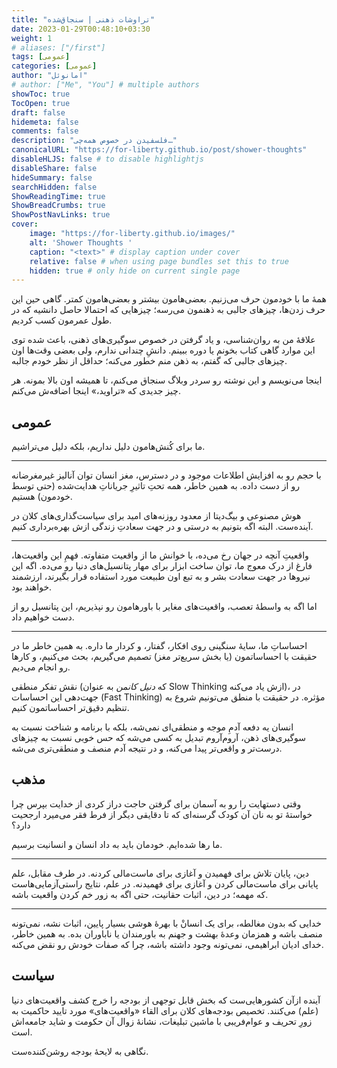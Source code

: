 ```yaml
---
title: "تراوشات ذهنی | سنجاق‌شده"
date: 2023-01-29T00:48:10+03:30
weight: 1
# aliases: ["/first"]
tags: [عمومی]
categories: [عمومی]
author: "امانوئل"
# author: ["Me", "You"] # multiple authors
showToc: true
TocOpen: true
draft: false
hidemeta: false
comments: false
description: "فلسفیدن در خصوص همه‌چی…"
canonicalURL: "https://for-liberty.github.io/post/shower-thoughts"
disableHLJS: false # to disable highlightjs
disableShare: false
hideSummary: false
searchHidden: false
ShowReadingTime: true
ShowBreadCrumbs: true
ShowPostNavLinks: true
cover:
    image: "https://for-liberty.github.io/images/" 
    alt: 'Shower Thoughts '
    caption: "<text>" # display caption under cover
    relative: false # when using page bundles set this to true
    hidden: true # only hide on current single page
---
```


همهٔ ما با خودمون حرف می‌زنیم. بعضی‌هامون بیشتر و بعضی‌هامون کمتر. گاهی حین این حرف زدن‌ها، چیزهای جالبی به ذهنمون می‌رسه؛ چیزهایی که احتمالا حاصل دانشیه که در طول عمرمون کسب کردیم.

علاقهٔ من به روان‌شناسی، و یاد گرفتن در خصوص سوگیری‌های ذهنی، باعث شده توی این موارد گاهی کتاب بخونم یا دوره ببینم. دانشِ چندانی ندارم، ولی بعضی وقت‌ها اون چیزهای جالبی که گفتم، به ذهن منم خطور می‌کنه؛ حداقل از نظر خودم جالبه.

اینجا می‌نویسم و این نوشته رو سردر وبلاگ سنجاق می‌کنم، تا همیشه اون بالا بمونه. هر چیز جدیدی که «تراوید،» اینجا اضافه‌ش می‌کنم.


## عمومی

‏ما برای کُنش‌هامون دلیل نداریم، بلکه دلیل می‌تراشیم.
___

با حجم رو به افزایش اطلاعات موجود و در دسترس، مغز انسان توان آنالیز غیرمغرضانه رو از دست داده. به همین خاطر، همه تحتِ تاثیرِ جریاناتِ هدایت‌شده (حتی توسط خودمون) هستیم.

هوش مصنوعی و بیگ‌دیتا از معدود روزنه‌های امید برای سیاست‌گذاری‌های کلان در آینده‌ست. البته اگه بتونیم به درستی و در جهت سعادتِ زندگی ازش بهره‌برداری کنیم.


___
واقعیتِ آنچه در جهان رخ می‌ده، با خوانش ما از واقعیت متفاوته. فهمِ این واقعیت‌ها، فارغ از درک معوج ما، توان ساخت ابزار برای مهار پتانسیل‌های دنیا رو می‌ده. اگه این نیروها در جهت سعادت بشر و به تبع اون طبیعت مورد استفاده قرار بگیرند، ارزشمند خواهند بود.

اما اگه به واسطهٔ تعصب، واقعیت‌های مغایر با باورهامون رو نپذیریم، این پتانسیل رو از دست خواهیم داد. 

___

احساساتِ ما، سایهٔ سنگینی روی افکار، گفتار، و کردار ما داره. به همین خاطر ما در حقیقت با احساساتمون (یا بخش سریع‌تر مغز) تصمیم می‌گیریم، بحث می‌کنیم، و کارها رو انجام می‌دیم. 

نقش تفکر منطقی (که *دنیل کانمن* به عنوان Slow Thinking ازش یاد می‌کنه)، در جهت‌دهی این احساسات (Fast Thinking) مؤثره. در حقیقت با منطق می‌تونیم شروع به تنظیم دقیق‌تر احساساتمون کنیم. 

انسان یه دفعه آدمِ موجه و منطقی‌ای نمی‌شه، بلکه با برنامه و شناخت نسبت به سوگیری‌های ذهن، آروم‌آروم تبدیل به کسی می‌شه که حس خوبی نسبت به چیزهای درست‌تر و واقعی‌تر پیدا می‌کنه، و در نتیجه آدم منصف و منطقی‌تری می‌شه.

## مذهب

وقتی دستهایت را رو به آسمان برای گرفتن حاجت دراز کردی از خدایت بپرس چرا خواستهٔ تو به نان آن کودک گرسنه‌ای که تا دقایقی دیگر از فرط فقر می‌میرد ارجحیت دارد؟

ما رها شده‌ایم. خودمان باید به داد انسان و‌ انسانیت برسیم.
___
دین، پایان تلاش برای فهمیدن و آغازی برای ماست‌مالی کردنه. در طرف مقابل، علم پایانی برای ماست‌مالی کردن و آغازی برای فهمیدنه. در علم، نتایج راستی‌آزمایی‌هاست که مهمه؛ در دین، اثبات حقانیت، حتی اگه به زور خم کردن واقعیت باشه.
___
خدایی که بدون مغالطه، برای یک انسانْ با بهرهٔ هوشی بسیار پایین، اثبات نشه، نمی‌تونه منصف باشه و همزمان وعدهٔ بهشت و جهنم به باورمندان یا ناباوران بده. به همین خاطر، خدای ادیان ابراهیمی، نمی‌تونه وجود داشته باشه، چرا که صفات خودش رو نقض می‌کنه.


## سیاست

‏آینده ازآن کشورهایی‌ست که بخش قابل توجهی از بودجه را خرج کشف واقعیت‌های دنیا (علم) می‌کنند. تخصیص بودجه‌های کلان برای القاء «واقعیت‌های» مورد تایید حاکمیت به زورِ تحریف و عوام‌فریبی با ماشین تبلیغات، نشانهٔ زوال آن حکومت و شاید جامعه‌اش است.

نگاهی به لایحهٔ بودجه روشن‌کننده‌ست.


‎

